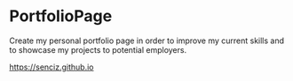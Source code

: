 # PortfolioPage

Create my personal portfolio page in order to improve my current skills and to showcase my projects to potential employers.

https://senciz.github.io
